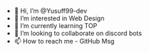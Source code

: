 - 👋 Hi, I’m @Yusuff99-dev
- 👀 I’m interested in Web Design
- 🌱 I’m currently learning TOP
- 💞️ I’m looking to collaborate on discord bots
- 📫 How to reach me - GitHub Msg 

<!---
Yusuff99-dev/Yusuff99-dev is a ✨ special ✨ repository because its `README.md` (this file) appears on your GitHub profile.
You can click the Preview link to take a look at your changes.
--->

